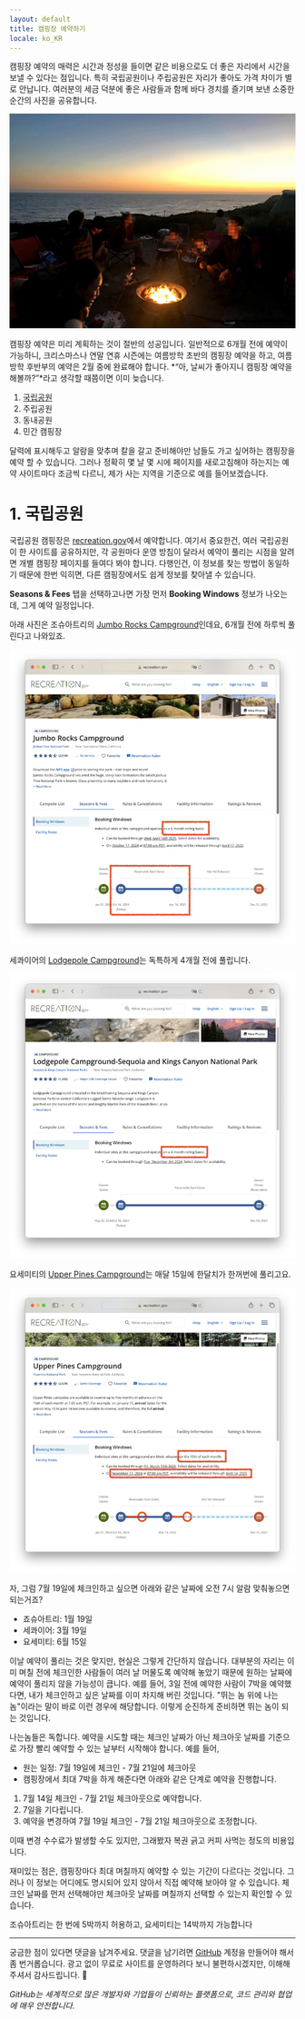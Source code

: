 ```yaml
---
layout: default
title: 캠핑장 예약하기
locale: ko_KR
---
```


캠핑장 예약의 매력은 시간과 정성을 들이면 같은 비용으로도 더 좋은 자리에서 시간을 보낼 수 있다는 점입니다. 특히 국립공원이나 주립공원은 자리가 좋아도 가격 차이가 별로 안납니다. 여러분의 세금 덕분에 좋은 사람들과 함께 바다 경치를 즐기며 보낸 소중한 순간의 사진을 공유합니다.

![Crystal Cove Moro Campground](/assets/img/camping/crystal_cove_moro.jpg)

캠핑장 예약은 미리 계획하는 것이 절반의 성공입니다. 일반적으로 6개월 전에 예약이 가능하니, 크리스마스나 연말 연휴 시즌에는 여름방학 초반의 캠핑장 예약을 하고, 여름방학 후반부의 예약은 2월 중에 완료해야 합니다. *“아, 날씨가 좋아지니 캠핑장 예약을 해볼까?”*라고 생각할 때쯤이면 이미 늦습니다.

1. [국립공원](#1-국립공원)
1. 주립공원
1. 동내공원
1. 민간 캠핑장

달력에 표시해두고 알람을 맞추며 칼을 갈고 준비해야만 남들도 가고 싶어하는 캠핑장을 예약 할 수 있습니다. 그러나 정확히 몇 날 몇 시에 페이지를 새로고침해야 하는지는 예약 사이트마다 조금씩 다르니, 제가 사는 지역을 기준으로 예를 들어보겠습니다.

# 1. 국립공원

국립공원 캠핑장은 [recreation.gov](http://recreation.gov)에서 예약합니다. 여기서 중요한건, 여러 국립공원이 한 사이트를 공유하지만, 각 공원마다 운영 방침이 달라서 예약이 풀리는 시점을 알려면 개별 캠핑장 페이지를 들여다 봐야 합니다. 다행인건, 이 정보를 찾는 방법이 동일하기 때문에 한번 익히면, 다른 캠핑장에서도 쉽게 정보를 찾아낼 수 있습니다.

**Seasons & Fees** 탭을 선택하고나면 가장 먼저 **Booking Windows** 정보가 나오는데, 그게 예약 일정입니다.

아래 사진은 조슈아트리의 [Jumbo Rocks Campground](https://www.recreation.gov/camping/campgrounds/272300)인데요, 6개월 전에 하루씩 풀린다고 나와있죠.

![Joshua Tree Booking Window](/assets/img/camping/booking_window_joshua_tree.jpg)

세콰이어의 [Lodgepole Campground](https://www.recreation.gov/camping/campgrounds/232461)는 독특하게 4개월 전에 풀립니다.

![Sequoia Booking Window](/assets/img/camping/booking_window_sequoia.jpg)

요세미티의 [Upper Pines Campground](https://www.recreation.gov/camping/campgrounds/232447)는 매달 15일에 한달치가 한꺼번에 풀리고요.

![Yosemite Booking Window](/assets/img/camping/booking_window_yosemite.jpg)

자, 그럼 7월 19일에 체크인하고 싶으면 아래와 같은 날짜에 오전 7시 알람 맞춰놓으면 되는거죠?
* 죠슈아트리: 1월 19일
* 세콰이어: 3월 19일
* 요세미티: 6월 15일

이날 예약이 풀리는 것은 맞지만, 현실은 그렇게 간단하지 않습니다. 대부분의 자리는 이미 며칠 전에 체크인한 사람들이 여러 날 머물도록 예약해 놓았기 때문에 원하는 날짜에 예약이 풀리지 않을 가능성이 큽니다. 예를 들어, 3일 전에 예약한 사람이 7박을 예약했다면, 내가 체크인하고 싶은 날짜를 이미 차지해 버린 것입니다. "뛰는 놈 위에 나는 놈"이라는 말이 바로 이런 경우에 해당합니다. 이렇게 순진하게 준비하면 뛰는 놈이 되는 것입니다.

나는놈들은 독합니다. 예약을 시도할 때는 체크인 날짜가 아닌 체크아웃 날짜를 기준으로 가장 빨리 예약할 수 있는 날부터 시작해야 합니다. 예를 들어,
* 원는 일정: 7월 19일에 체크인 - 7월 21일에 체크아웃
* 캠핑장에서 최대 7박을 하게 해준다면 아래와 같은 단계로 예약을 진행합니다.

1. 7월 14일 체크인 - 7월 21일 체크아웃으로 예약합니다.
2. 7일을 기다립니다.
3. 예약을 변경하여 7월 19일 체크인 - 7월 21일 체크아웃으로 조정합니다.

이때 변경 수수료가 발생할 수도 있지만, 그래봤자 복권 긁고 커피 사먹는 정도의 비용입니다.

재미있는 점은, 캠핑장마다 최대 며칠까지 예약할 수 있는 기간이 다르다는 것입니다. 그러나 이 정보는 어디에도 명시되어 있지 않아서 직접 예약해 보아야 알 수 있습니다. 체크인 날짜를 먼저 선택해야만 체크아웃 날짜를 며칠까지 선택할 수 있는지 확인할 수 있습니다.

조슈아트리는 한 번에 5박까지 허용하고, 요세미티는 14박까지 가능합니다



---

궁금한 점이 있다면 댓글을 남겨주세요. 댓글을 남기려면 [GitHub](http://github.com) 계정을 만들어야 해서 좀 번거롭습니다. 광고 없이 무료로 사이트를 운영하려다 보니 불편하시겠지만, 이해해 주셔서 감사드립니다. 🙂

*GitHub는 세계적으로 많은 개발자와 기업들이 신뢰하는 플랫폼으로, 코드 관리와 협업에 매우 안전합니다.*
